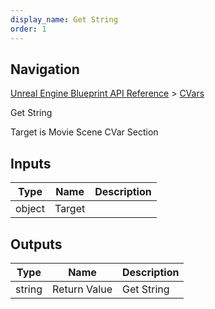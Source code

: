 ```yaml
---
display_name: Get String
order: 1
---
```

## Navigation

[Unreal Engine Blueprint API Reference](https://dev.epicgames.com/documentation/en-us/unreal-engine/BlueprintAPI) > [CVars](https://dev.epicgames.com/documentation/en-us/unreal-engine/BlueprintAPI/CVars)

Get String

Target is Movie Scene CVar Section

## Inputs

| Type | Name | Description |
| --- | --- | --- |
| object | Target |  |

## Outputs

| Type | Name | Description |
| --- | --- | --- |
| string | Return Value | Get String |
